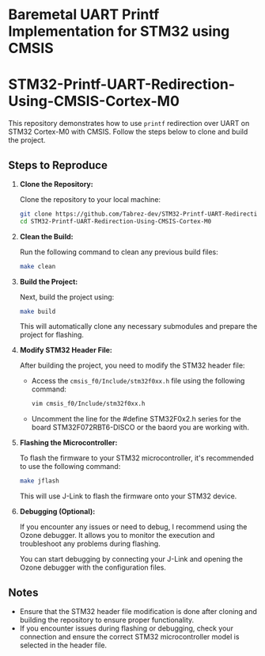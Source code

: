 # Baremetal UART Printf Implementation for STM32 using CMSIS

# STM32-Printf-UART-Redirection-Using-CMSIS-Cortex-M0

This repository demonstrates how to use `printf` redirection over UART on STM32 Cortex-M0 with CMSIS. Follow the steps below to clone and build the project.

## Steps to Reproduce

1. **Clone the Repository:**

   Clone the repository to your local machine:
   ```bash
   git clone https://github.com/Tabrez-dev/STM32-Printf-UART-Redirection-Using-CMSIS-Cortex-M0.git
   cd STM32-Printf-UART-Redirection-Using-CMSIS-Cortex-M0
   ```

2. **Clean the Build:**

   Run the following command to clean any previous build files:
   ```bash
   make clean
   ```

3. **Build the Project:**

   Next, build the project using:
   ```bash
   make build
   ```
   This will automatically clone any necessary submodules and prepare the project for flashing. 

4. **Modify STM32 Header File:**

   After building the project, you need to modify the STM32 header file:
   - Access the `cmsis_f0/Include/stm32f0xx.h` file using the following command:
     ```bash
     vim cmsis_f0/Include/stm32f0xx.h
     ```
   - Uncomment the line for the #define STM32F0x2.h series for the board STM32F072RBT6-DISCO or the baord you are working with.

5. **Flashing the Microcontroller:**

   To flash the firmware to your STM32 microcontroller, it's recommended to use the following command:
   ```bash
   make jflash
   ```
   This will use J-Link to flash the firmware onto your STM32 device.

6. **Debugging (Optional):**

   If you encounter any issues or need to debug, I recommend using the Ozone debugger. It allows you to monitor the execution and troubleshoot any problems during flashing.

   You can start debugging by connecting your J-Link and opening the Ozone debugger with the configuration files.

## Notes

- Ensure that the STM32 header file modification is done after cloning and building the repository to ensure proper functionality.
- If you encounter issues during flashing or debugging, check your connection and ensure the correct STM32 microcontroller model is selected in the header file.

